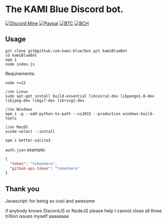 # The KAMI Blue Discord bot.

[![Discord Mine](https://img.shields.io/discord/573954110454366214?label=chat&logo=discord&logoColor=white)](https://discord.gg/KfpqwZB)
[![Paypal](https://img.shields.io/badge/paypal-donate-red?color=169bd7&logo=paypal)](https://paypal.me/mik4a)
[![BTC](https://img.shields.io/badge/btc-clickme-red?color=f08b16&logo=bitcoin)](https://www.blockchain.com/btc/address/19pH4aNZZMPJkqQ2826BauRokyBs1NYon7)
[![BCH](https://img.shields.io/badge/bch-clickme-red?color=2db300&logo=cash-app)](https://www.blockchain.com/bch/address/19pH4aNZZMPJkqQ2826BauRokyBs1NYon7) 

## Usage

```
git clone git@github.com:kami-blue/bot.git kamiBlueBot
cd kamiBlueBot
npm i
node index.js
```

Requirements: 
```
node >=12

//on Linux
sudo apt-get install build-essential libcairo2-dev libpango1.0-dev libjpeg-dev libgif-dev librsvg2-dev

//on Windows
npm i -g --add-python-to-path --vs2015 --production windows-build-tools

//on MacOS
xcode-select --install

npm i better-sqlite3
```

`auth.json` example:
```json
{
  "token": "tokenhere",
  "github-api-token": "tokenhere"
}
```

## Thank you

Javascript: for being so cool and awesome

if anybody knows DiscordJS or NodeJS please help I cannot close all three trillion issues myself aaaaaaaa
